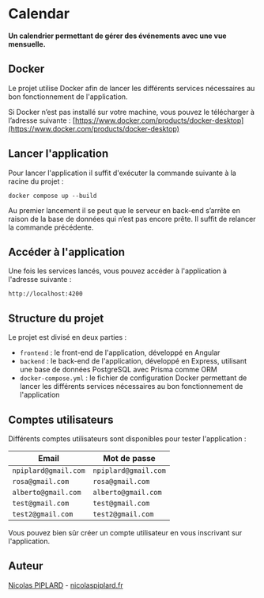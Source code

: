 # Calendar
 
<b>Un calendrier permettant de gérer des événements avec une vue mensuelle.</b>

## Docker

Le projet utilise Docker afin de lancer les différents services nécessaires au bon fonctionnement de l'application.

Si Docker n’est pas installé sur votre machine, vous pouvez le télécharger à l’adresse suivante : [https://www.docker.com/products/docker-desktop](https://www.docker.com/products/docker-desktop)

## Lancer l'application

Pour lancer l'application il suffit d'exécuter la commande suivante à la racine du projet :

```
docker compose up --build
```

Au premier lancement il se peut que le serveur en back-end s’arrête en raison de la base de données qui n’est pas encore prête. Il suffit de relancer la commande précédente.

## Accéder à l'application

Une fois les services lancés, vous pouvez accéder à l'application à l'adresse suivante :

```
http://localhost:4200
```

## Structure du projet

Le projet est divisé en deux parties :

- `frontend` : le front-end de l'application, développé en Angular
- `backend` : le back-end de l'application, développé en Express, utilisant une base de données PostgreSQL avec Prisma comme ORM
- `docker-compose.yml` : le fichier de configuration Docker permettant de lancer les différents services nécessaires au bon fonctionnement de l'application

## Comptes utilisateurs

Différents comptes utilisateurs sont disponibles pour tester l'application :

| Email                | Mot de passe         |
|----------------------|----------------------|
| `npiplard@gmail.com` | `npiplard@gmail.com` |
| `rosa@gmail.com`     | `rosa@gmail.com`     |
| `alberto@gmail.com`  | `alberto@gmail.com`  |
| `test@gmail.com`     | `test@gmail.com`     |
| `test2@gmail.com`    | `test2@gmail.com`    |

Vous pouvez bien sûr créer un compte utilisateur en vous inscrivant sur l'application.

## Auteur
[Nicolas PIPLARD](https://nicolaspiplard.fr) - [nicolaspiplard.fr](https://nicolaspiplard.fr)

